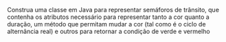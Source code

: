 Construa uma classe em Java para representar semáforos de trânsito, que contenha os atributos necessário para representar tanto a cor quanto a duração, um método que permitam mudar a cor (tal como é o ciclo de alternância real) e outros para retornar a condição de verde e vermelho
